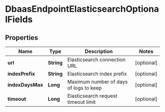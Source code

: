 

# DbaasEndpointElasticsearchOptionalFields


## Properties

| Name | Type | Description | Notes |
|------------ | ------------- | ------------- | -------------|
|**url** | **String** | Elasticsearch connection URL |  [optional] |
|**indexPrefix** | **String** | Elasticsearch index prefix |  [optional] |
|**indexDaysMax** | **Long** | Maximum number of days of logs to keep |  [optional] |
|**timeout** | **Long** | Elasticsearch request timeout limit |  [optional] |



